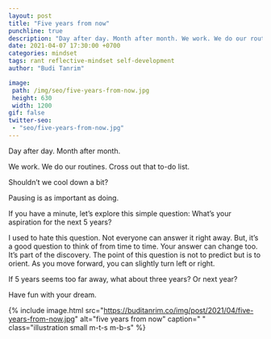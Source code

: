 ```yaml
---
layout: post
title: "Five years from now"
punchline: true
description: "Day after day. Month after month. We work. We do our routines. Cross out that to-do list."
date: 2021-04-07 17:30:00 +0700
categories: mindset
tags: rant reflective-mindset self-development
author: "Budi Tanrim"

image:
 path: /img/seo/five-years-from-now.jpg
 height: 630
 width: 1200
gif: false
twitter-seo: 
 - "seo/five-years-from-now.jpg"
---
```


Day after day. Month after month.

We work. We do our routines. Cross out that to-do list.

Shouldn’t we cool down a bit?

Pausing is as important as doing.

If you have a minute, let’s explore this simple question: What’s your aspiration for the next 5 years? 

I used to hate this question. Not everyone can answer it right away. But, it’s a good question to think of from time to time. Your answer can change too. It’s part of the discovery. The point of this question is not to predict but is to orient. As you move forward, you can slightly turn left or right.

If 5 years seems too far away, what about three years? Or next year?

Have fun with your dream.



{% include image.html 
src="https://buditanrim.co/img/post/2021/04/five-years-from-now.jpg" 
alt="five years from now" 
caption=" "
class="illustration small m-t-s m-b-s" %}


